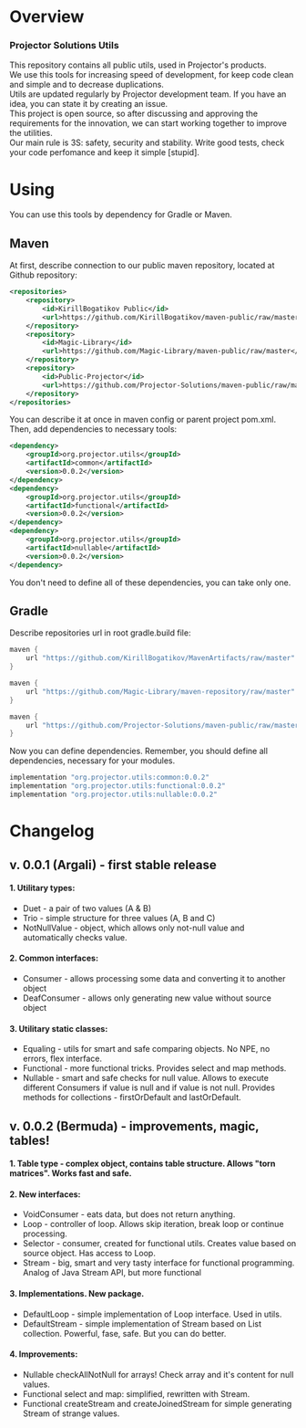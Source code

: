 # Overview
### Projector Solutions Utils
This repository contains all public utils, used in Projector's products.  
We use this tools for increasing speed of development, for keep code clean and simple and to decrease duplications.  
Utils are updated regularly by Projector development team. If you have an idea, you can state it by creating an issue.  
This project is open source, so after discussing and approving the requirements for the innovation, we can start working together to improve the utilities.  
Our main rule is 3S: safety, security and stability. Write good tests, check your code perfomance and keep it simple [stupid].

# Using
You can use this tools by dependency for Gradle or Maven.
## Maven
At first, describe connection to our public maven repository, located at Github repository:
```xml
<repositories>
    <repository>
        <id>KirillBogatikov Public</id>
        <url>https://github.com/KirillBogatikov/maven-public/raw/master</url>
    </repository>
    <repository>
        <id>Magic-Library</id>
        <url>https://github.com/Magic-Library/maven-public/raw/master</url>
    </repository>
    <repository>
        <id>Public-Projector</id>
        <url>https://github.com/Projector-Solutions/maven-public/raw/master</url>
    </repository>
</repositories>
```  
You can describe it at once in maven config or parent project pom.xml.  
Then, add dependencies to necessary tools:  
```xml
<dependency>
    <groupId>org.projector.utils</groupId>
    <artifactId>common</artifactId>
    <version>0.0.2</version>
</dependency>
<dependency>
  	<groupId>org.projector.utils</groupId>
   	<artifactId>functional</artifactId>
   	<version>0.0.2</version>
</dependency>
<dependency>
  	<groupId>org.projector.utils</groupId>
   	<artifactId>nullable</artifactId>
   	<version>0.0.2</version>
</dependency>
```  
You don't need to define all of these dependencies, you can take only one.  
## Gradle
Describe repositories url in root gradle.build file:
```groovy
maven {
    url "https://github.com/KirillBogatikov/MavenArtifacts/raw/master"
}

maven {
    url "https://github.com/Magic-Library/maven-repository/raw/master"
}

maven {
    url "https://github.com/Projector-Solutions/maven-public/raw/master"
}
```  
Now you can define dependencies. Remember, you should define all dependencies, necessary for your modules.  
```groovy
implementation "org.projector.utils:common:0.0.2"
implementation "org.projector.utils:functional:0.0.2"
implementation "org.projector.utils:nullable:0.0.2"
```  
# Changelog
## v. 0.0.1 (Argali) - first stable release
#### 1. Utilitary types:
- Duet - a pair of two values (A & B)
- Trio - simple structure for three values (A, B and C)
- NotNullValue - object, which allows only not-null value and automatically checks value.

#### 2. Common interfaces:
- Consumer - allows processing some data and converting it to another object
- DeafConsumer - allows only generating new value without source object

#### 3. Utilitary static classes:
- Equaling - utils for smart and safe comparing objects. No NPE, no errors, flex interface.
- Functional - more functional tricks. Provides select and map methods.
- Nullable - smart and safe checks for null value. Allows to execute different Consumers if value is null
and if value is not null. Provides methods for collections - firstOrDefault and lastOrDefault.

## v. 0.0.2 (Bermuda) - improvements, magic, tables!
#### 1. Table type - complex object, contains table structure. Allows "torn matrices". Works fast and safe.
#### 2. New interfaces:
- VoidConsumer - eats data, but does not return anything.
- Loop - controller of loop. Allows skip iteration, break loop or continue processing.
- Selector - consumer, created for functional utils. Creates value based on source object. Has access to Loop.
- Stream - big, smart and very tasty interface for functional programming. Analog of Java Stream API, but more functional

#### 3. Implementations. New package.
- DefaultLoop - simple implementation of Loop interface. Used in utils.
- DefaultStream - simple implementation of Stream based on List<T> collection. Powerful, fase, safe. But you can do better.

#### 4. Improvements:
- Nullable checkAllNotNull for arrays! Check array and it's content for null values.
- Functional select and map: simplified, rewritten with Stream.
- Functional createStream and createJoinedStream for simple generating Stream of strange values.
